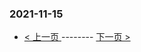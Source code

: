 ### 2021-11-15 
 

- [ < 上一页 ](https://github.com/able8/weibo-hot-record/blob/master/2021-11-14.md) -------- [ 下一页 > ](https://github.com/able8/weibo-hot-record/blob/master/2021-11-16.md)